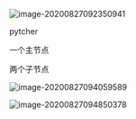 ![image-20200827092350941](D:\笔记\开会image\image-20200827092350941.png)

pytcher

一个主节点

两个子节点

![image-20200827094059589](D:\笔记\开会image\image-20200827094059589.png)

![image-20200827094850378](D:\笔记\开会image\image-20200827094850378.png)